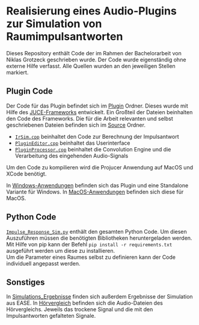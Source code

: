 # Realisierung eines Audio-Plugins zur Simulation von Raumimpulsantworten

Dieses Repository enthält Code der im Rahmen der Bachelorarbeit von Niklas Grotzeck geschrieben wurde. Der Code wurde eigenständig ohne externe Hilfe verfasst. Alle Quellen wurden an den jeweiligen Stellen markiert.

## Plugin Code

Der Code für das Plugin befindet sich im [Plugin](Plugin) Ordner. Dieses wurde mit Hilfe des [JUCE-Frameworks](https://juce.com/) entwickelt. Ein Großteil der Dateien beinhalten den Code des Frameworks. Die für die Arbeit relevanten und selbst geschriebenen Dateien befinden sich im [Source](Plugin/IR_Convolution/Source/) Ordner. 

- [`IrSim.cpp`](Plugin/IR_Convolution/Source/IrSim.cpp) beinhaltet den Code zur Berechnung der Impulsantwort
- [`PluginEditor.cpp`](Plugin/IR_Convolution/Source/PluginEditor.cpp) beinhaltet das Userinterface
- [`PluginProcessor.cpp`](Plugin/IR_Convolution/Source/PluginProcessor.cpp) beinhaltet die Convolution Engine und die Verarbeitung des eingehenden Audio-Signals

Um den Code zu kompilieren wird die Projucer Anwendung auf MacOS und XCode benötigt. 

In [Windows-Anwendungen](Plugin/Windows_Anwendungen) befinden sich das Plugin und eine Standalone Variante für Windows. In [MacOS-Anwendungen](Plugin/MacOS_Anwendungen) befinden sich diese für MacOS. 

## Python Code

[`Impulse_Response_Sim.py`](Impulse_Response_Sim.py) enthält den gesamten Python Code. Um diesen Auszuführen müssen die benötigten Bibliotheken heruntergeladen werden. Mit Hilfe von pip kann der Befehl `pip install -r requirements.txt` ausgeführt werden um diese zu installieren.   
Um die Parameter eines Raumes selbst zu definieren kann der Code individuell angepasst werden.

## Sonstiges

In [Simulations_Ergebnisse](Simulations_Ergebnisse) finden sich außerdem Ergebnisse der Simulation aus EASE. 
In [Hörvergleich](Hörvergleich) befinden sich die Audio-Dateien des Hörvergleichs. Jeweils das trockene Signal und die mit den Impulsantworten gefalteten Signale.






